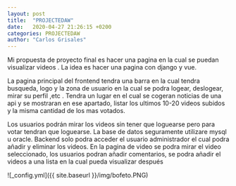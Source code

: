```yaml
---
layout: post
title:  "PROJECTEDAW"
date:   2020-04-27 21:26:15 +0200
categories: PROJECTEDAW
author: "Carlos Grisales"
---
```

Mi propuesta de proyecto final es hacer una pagina en la cual se puedan visualizar videos .
La idea es hacer una pagina con django y vue.

La pagina principal del frontend tendra una barra en la cual tendra busqueda, logo y la zona de
usuario en la cual se podra logear, deslogear, mirar su perfil ,etc . Tendra un lugar en el cual se
cogeran noticias de una api y se mostraran en ese apartado, listar los ultimos 10-20 videos subidos y
la misma cantidad de los mas votados.

Los usuarios podrán mirar los videos sin tener que loguearse pero para votar tendran que loguearse.
La base de datos seguramente utilizare mysql u oracle.
Backend solo podra acceder el usuario administrador el cual podra añadir y eliminar los videos.
En la pagina de video se podra mirar el video seleccionado, los usuarios podran añadir comentarios,
se podra añadir el videos a una lista en la cual pueda visualizar después

![_config.yml]({{ site.baseurl }}/img/bofeto.PNG)